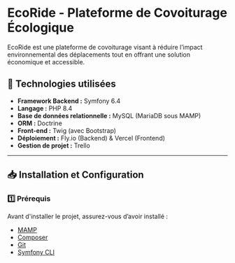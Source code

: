 # EcoRide - Plateforme de Covoiturage Écologique 

EcoRide est une plateforme de covoiturage visant à réduire l’impact environnemental des déplacements tout en offrant une solution économique et accessible.

## 📌 Technologies utilisées
- **Framework Backend :** Symfony 6.4
- **Langage :** PHP 8.4
- **Base de données relationnelle :** MySQL (MariaDB sous MAMP)
- **ORM :** Doctrine
- **Front-end :** Twig (avec Bootstrap)
- **Déploiement :** Fly.io (Backend) & Vercel (Frontend)
- **Gestion de projet :** Trello

---

## 📥 Installation et Configuration

### **1️⃣ Prérequis**
Avant d'installer le projet, assurez-vous d’avoir installé :
- [MAMP](https://www.mamp.info/en/downloads/)
- [Composer](https://getcomposer.org/download/)
- [Git](https://git-scm.com/downloads)
- [Symfony CLI](https://symfony.com/download)

